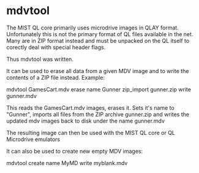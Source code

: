 mdvtool
=======

The MIST QL core primarily uses microdrive images in QLAY format. Unfortunately
this is not the primary format of QL files available in the net. Many are in
ZIP format instead and must be unpacked on the QL itself to corectly deal 
with special header flags.

Thus mdvtool was written.

It can be used to erase all data from a given MDV image and to write the 
contents of a ZIP file instead. Example:

mdvtool GamesCart.mdv erase name Gunner zip_import gunner.zip write gunner.mdv

This reads the GamesCart.mdv images, erases it. Sets it's name to "Gunner",
imports all files from the ZIP archive gunner.zip and writes the updated
mdv images back to disk under the name gunner.mdv

The resulting image can then be used with the MIST QL core or QL Microdrive emulators

It can also be used to create new empty MDV images:

mdvtool create name MyMD write myblank.mdv
